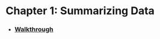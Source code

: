 # Chapter 1: Summarizing Data

* ### [Walkthrough](https://github.com/RiccardoMPesce/OpenIntro-Statistics-Excercises/tree/main/chapter2/chapter2_walkthrough.ipynb)